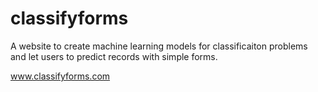 # classifyforms

A website to create machine learning models for classificaiton problems and let users to predict records with simple forms.

www.classifyforms.com